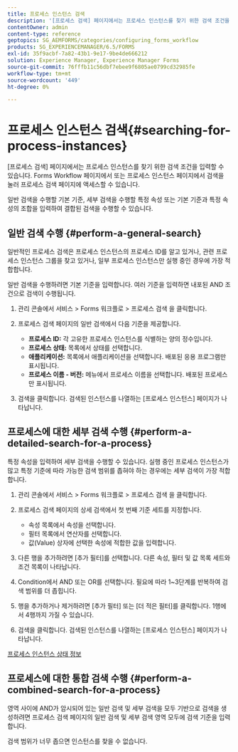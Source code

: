 ```yaml
---
title: 프로세스 인스턴스 검색
description: '[프로세스 검색] 페이지에서는 프로세스 인스턴스를 찾기 위한 검색 조건을 입력할 수 있습니다.'
contentOwner: admin
content-type: reference
geptopics: SG_AEMFORMS/categories/configuring_forms_workflow
products: SG_EXPERIENCEMANAGER/6.5/FORMS
exl-id: 35f9acbf-7a82-43b1-9e17-9be4de666212
solution: Experience Manager, Experience Manager Forms
source-git-commit: 76fffb11c56dbf7ebee9f6805ae0799cd32985fe
workflow-type: tm+mt
source-wordcount: '449'
ht-degree: 0%

---
```


# 프로세스 인스턴스 검색{#searching-for-process-instances}

[프로세스 검색] 페이지에서는 프로세스 인스턴스를 찾기 위한 검색 조건을 입력할 수 있습니다. Forms Workflow 페이지에서 또는 프로세스 인스턴스 페이지에서 검색을 눌러 프로세스 검색 페이지에 액세스할 수 있습니다.

일반 검색을 수행할 기본 기준, 세부 검색을 수행할 특정 속성 또는 기본 기준과 특정 속성의 조합을 입력하여 결합된 검색을 수행할 수 있습니다.

## 일반 검색 수행 {#perform-a-general-search}

일반적인 프로세스 검색은 프로세스 인스턴스의 프로세스 ID를 알고 있거나, 관련 프로세스 인스턴스 그룹을 찾고 있거나, 일부 프로세스 인스턴스만 실행 중인 경우에 가장 적합합니다.

일반 검색을 수행하려면 기본 기준을 입력합니다. 여러 기준을 입력하면 내포된 AND 조건으로 검색이 수행됩니다.

1. 관리 콘솔에서 서비스 > Forms 워크플로 > 프로세스 검색 을 클릭합니다.
1. 프로세스 검색 페이지의 일반 검색에서 다음 기준을 제공합니다.

   * **프로세스 ID:** 각 고유한 프로세스 인스턴스를 식별하는 양의 정수입니다.
   * **프로세스 상태:** 목록에서 상태를 선택합니다.
   * **애플리케이션:** 목록에서 애플리케이션을 선택합니다. 배포된 응용 프로그램만 표시됩니다.
   * **프로세스 이름 - 버전:** 메뉴에서 프로세스 이름을 선택합니다. 배포된 프로세스만 표시됩니다.

1. 검색을 클릭합니다. 검색된 인스턴스를 나열하는 [프로세스 인스턴스] 페이지가 나타납니다.

## 프로세스에 대한 세부 검색 수행 {#perform-a-detailed-search-for-a-process}

특정 속성을 입력하여 세부 검색을 수행할 수 있습니다. 실행 중인 프로세스 인스턴스가 많고 특정 기준에 따라 가능한 검색 범위를 좁혀야 하는 경우에는 세부 검색이 가장 적합합니다.

1. 관리 콘솔에서 서비스 > Forms 워크플로 > 프로세스 검색 을 클릭합니다.
1. 프로세스 검색 페이지의 상세 검색에서 첫 번째 기준 세트를 지정합니다.

   * 속성 목록에서 속성을 선택합니다.
   * 필터 목록에서 연산자를 선택합니다.
   * 값(Value) 상자에 선택한 속성에 적합한 값을 입력합니다.

1. 다른 행을 추가하려면 [추가 필터]를 선택합니다. 다른 속성, 필터 및 값 목록 세트와 조건 목록이 나타납니다.
1. Condition에서 AND 또는 OR를 선택합니다. 필요에 따라 1~3단계를 반복하여 검색 범위를 더 좁힙니다.
1. 행을 추가하거나 제거하려면 [추가 필터] 또는 [더 적은 필터]를 클릭합니다. 1행에서 4행까지 가질 수 있습니다.
1. 검색을 클릭합니다. 검색된 인스턴스를 나열하는 [프로세스 인스턴스] 페이지가 나타납니다.

[프로세스 인스턴스 상태 정보](/help/forms/using/admin-help/processes.md#about-process-instance-statuses)

## 프로세스에 대한 통합 검색 수행 {#perform-a-combined-search-for-a-process}

영역 사이에 AND가 암시되어 있는 일반 검색 및 세부 검색을 모두 기반으로 검색을 생성하려면 프로세스 검색 페이지의 일반 검색 및 세부 검색 영역 모두에 검색 기준을 입력합니다.

검색 범위가 너무 좁으면 인스턴스를 찾을 수 없습니다.
